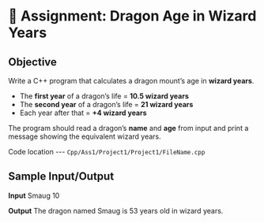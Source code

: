 # 🐉 Assignment: Dragon Age in Wizard Years  

##  Objective  
Write a C++ program that calculates a dragon mount’s age in **wizard years**.  

- The **first year** of a dragon’s life = **10.5 wizard years**  
- The **second year** of a dragon’s life = **21 wizard years**  
- Each year after that = **+4 wizard years**  

The program should read a dragon’s **name** and **age** from input and print a message showing the equivalent wizard years.  

Code location --- `Cpp/Ass1/Project1/Project1/FileName.cpp`


##  Sample Input/Output  

**Input**
Smaug
10

**Output**
The dragon named Smaug is 53 years old in wizard years.
